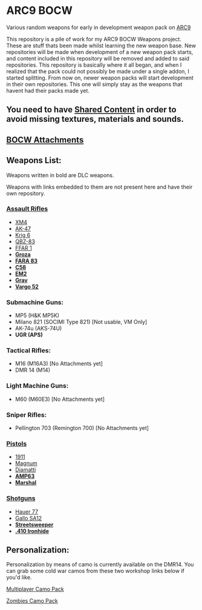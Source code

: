 # ARC9 BOCW

Various random weapons for early in development weapon pack on [ARC9](https://github.com/HaodongMo/ARC-9)

This repository is a pile of work for my ARC9 BOCW Weapons project. These are stuff thats been made whilst learning the new weapon base. New repositories will be made when development of a new weapon pack starts, and content included in this repository will be removed and added to said repositories. This repository is basically where it all began, and when I realized that the pack could not possibly be made under a single addon, I started splitting. From now on, newer weapon packs will start development in their own repositories. This one will simply stay as the weapons that havent had their packs made yet.

## You need to have [Shared Content](https://github.com/multinettt/ARC-9_BOCW_Shared_Content) in order to avoid missing textures, materials and sounds.

## [BOCW Attachments](https://github.com/multinettt/ARC-9_BOCW_Attachments)

## Weapons List:
Weapons written in bold are DLC weapons.

Weapons with links embedded to them are not present here and have their own repository.

### [Assault Rifles](https://github.com/multinettt/ARC-9_BOCW_AssaultRifles)
- [XM4](https://github.com/multinettt/ARC-9_BOCW_AssaultRifles)
- [AK-47](https://github.com/multinettt/ARC-9_BOCW_AssaultRifles)
- [Krig 6](https://github.com/multinettt/ARC-9_BOCW_AssaultRifles)
- [QBZ-83](https://github.com/multinettt/ARC-9_BOCW_AssaultRifles)
- [FFAR 1](https://github.com/multinettt/ARC-9_BOCW_AssaultRifles)
- **[Groza](https://github.com/multinettt/ARC-9_BOCW_AssaultRiflesDLC)**
- **[FARA 83](https://github.com/multinettt/ARC-9_BOCW_AssaultRiflesDLC)**
- **[C58](https://github.com/multinettt/ARC-9_BOCW_AssaultRiflesDLC)**
- **[EM2](https://github.com/multinettt/ARC-9_BOCW_AssaultRiflesDLC)**
- **[Grav](https://github.com/multinettt/ARC-9_BOCW_AssaultRiflesDLC)**
- **[Vargo 52](https://github.com/multinettt/ARC-9_BOCW_AssaultRiflesDLC)**

### Submachine Guns:
- MP5        (H&K MP5K)
- Milano 821 (SOCIMI Type 821) [Not usable, VM Only]
- AK-74u     (AKS-74U)
- **UGR        (APS)**

### Tactical Rifles:
- M16        (M16A3)           [No Attachments yet]
- DMR 14     (M14)

### Light Machine Guns:
- M60        (M60E3)           [No Attachments yet]

### Sniper Rifles:
- Pellington 703 (Remington 700) [No Attachments yet]

### [Pistols](https://github.com/multinettt/ARC-9_BOCW_Pistols)
- [1911](https://github.com/multinettt/ARC-9_BOCW_Pistols)
- [Magnum](https://github.com/multinettt/ARC-9_BOCW_Pistols)
- [Diamatti](https://github.com/multinettt/ARC-9_BOCW_Pistols)
- [**AMP63**](https://github.com/multinettt/ARC-9_BOCW_PistolsDLC)
- [**Marshal**](https://github.com/multinettt/ARC-9_BOCW_PistolsDLC)

### [Shotguns](https://github.com/multinettt/ARC-9_BOCW_Shotguns)
- [Hauer 77](https://github.com/multinettt/ARC-9_BOCW_Shotguns)
- [Gallo SA12](https://github.com/multinettt/ARC-9_BOCW_Shotguns)
- **[Streetsweeper](https://github.com/multinettt/ARC-9_BOCW_ShotgunsDLC)**
- **[.410 Ironhide](https://github.com/multinettt/ARC-9_BOCW_ShotgunsDLC)**

## Personalization:

Personalization by means of camo is currently available on the DMR14. You can grab some cold war camos from these two workshop links below if you'd like.

[Multiplayer Camo Pack](https://steamcommunity.com/sharedfiles/filedetails/?id=2989163938)

[Zombies Camo Pack](https://steamcommunity.com/sharedfiles/filedetails/?id=2989231579)
